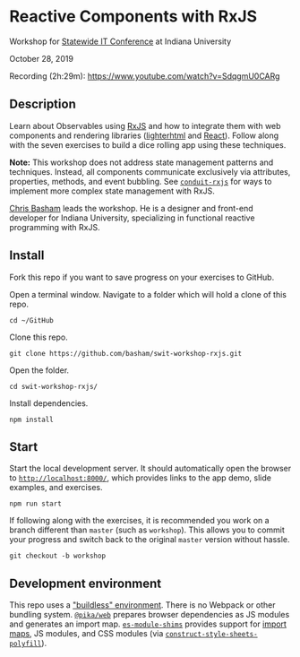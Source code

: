 # Reactive Components with RxJS

Workshop for [Statewide IT Conference](https://statewideit.iu.edu/) at Indiana University

October 28, 2019

Recording (2h:29m): https://www.youtube.com/watch?v=SdqgmU0CARg

## Description

Learn about Observables using [RxJS](https://github.com/ReactiveX/rxjs) and how to integrate them with web components and rendering libraries ([lighterhtml](https://github.com/WebReflection/lighterhtml) and [React](https://reactjs.org/)). Follow along with the seven exercises to build a dice rolling app using these techniques.

**Note:** This workshop does not address state management patterns and techniques. Instead, all components communicate exclusively via attributes, properties, methods, and event bubbling. See [`conduit-rxjs`](https://github.com/indiana-university/conduit) for ways to implement more complex state management with RxJS.

[Chris Basham](https://bash.am/) leads the workshop. He is a designer and front-end developer for Indiana University, specializing in functional reactive programming with RxJS.

## Install

Fork this repo if you want to save progress on your exercises to GitHub.

Open a terminal window. Navigate to a folder which will hold a clone of this repo.

```
cd ~/GitHub
```

Clone this repo.

```
git clone https://github.com/basham/swit-workshop-rxjs.git
```

Open the folder.

```
cd swit-workshop-rxjs/
```

Install dependencies.

```
npm install
```

## Start

Start the local development server. It should automatically open the browser to [`http://localhost:8000/`](http://localhost:8000/), which provides links to the app demo, slide examples, and exercises.

```
npm run start
```

If following along with the exercises, it is recommended you work on a branch different than `master` (such as `workshop`). This allows you to commit your progress and switch back to the original `master` version without hassle.

```
git checkout -b workshop
```

## Development environment

This repo uses a ["buildless" environment](https://dev.to/open-wc/on-the-bleeding-edge-3cb8). There is no Webpack or other bundling system. [`@pika/web`](https://github.com/pikapkg/web) prepares browser dependencies as JS modules and generates an import map. [`es-module-shims`](https://github.com/guybedford/es-module-shims) provides support for [import maps](https://github.com/WICG/import-maps), JS modules, and CSS modules (via [`construct-style-sheets-polyfill`](https://github.com/calebdwilliams/construct-style-sheets)).
